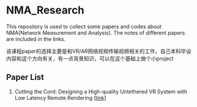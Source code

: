 # NMA_Research

This repository is used to collect some papers and codes about NMA(Network Measurement and Analysis). The notes of different papers are included in the links.

该课程paper的选择主要是和VR/AR网络视频传输视频相关的工作，自己本科毕设内容和这个方向有关，有一点背景知识，可以在这个基础上做个小project


## Paper List
1. Cutting the Cord: Designing a High-quality Untethered VR System with Low Latency Remote Rendering [[link]](PaperNote-01.pdf)


